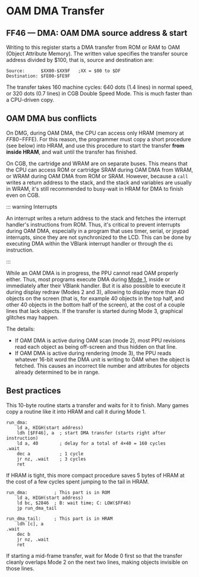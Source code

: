 
# OAM DMA Transfer

## FF46 — DMA: OAM DMA source address & start

Writing to this register starts a DMA transfer from ROM or RAM to OAM
(Object Attribute Memory).  The written value specifies the
transfer source address divided by $100, that is, source and destination are:

```
Source:      $XX00-$XX9F   ;XX = $00 to $DF
Destination: $FE00-$FE9F
```

The transfer takes 160 machine cycles: 640 dots (1.4 lines) in normal speed,
or 320 dots (0.7 lines) in CGB Double Speed Mode.
This is much faster than a CPU-driven copy.

## OAM DMA bus conflicts

On DMG, during OAM DMA, the CPU can access only HRAM (memory at $FF80-$FFFE).
For this reason, the programmer must copy a short procedure (see below) into HRAM, and use
this procedure to start the transfer **from inside HRAM**, and wait until
the transfer has finished.

On CGB, the cartridge and WRAM are on separate buses.
This means that the CPU can access ROM or cartridge SRAM during OAM DMA from WRAM, or WRAM during OAM DMA from ROM or SRAM.
However, because a `call` writes a return address to the stack, and the stack and variables are usually in WRAM,
it's still recommended to busy-wait in HRAM for DMA to finish even on CGB.

::: warning Interrupts

An interrupt writes a return address to the stack and fetches the interrupt handler's instructions from ROM.
Thus, it's critical to prevent interrupts during OAM DMA, especially in a program that uses timer, serial, or joypad interrupts, since they are not synchronized to the LCD.
This can be done by executing DMA within the VBlank interrupt handler or through the `di` instruction.

:::

While an OAM DMA is in progress, the PPU cannot read OAM properly either.
Thus, most programs execute DMA during [Mode 1](<#STAT modes>), inside or immediately after their VBlank handler.
But it is also possible to execute it during display redraw (Modes 2 and 3),
allowing to display more than 40 objects on the screen (that is, for
example 40 objects in the top half, and other 40 objects in the bottom half of
the screen), at the cost of a couple lines that lack objects.
If the transfer is started during Mode 3, graphical glitches may happen.

The details:

* If OAM DMA is active during OAM scan (mode 2), most PPU revisions read each object
  as being off-screen and thus hidden on that line.
* If OAM DMA is active during rendering (mode 3), the PPU reads whatever 16-bit word
  the DMA unit is writing to OAM when the object is fetched.
  This causes an incorrect tile number and attributes for objects already determined to be in range.

<!-- TODO: find Hacktix test ROM -->
<!-- TODO: keep working on "Red from OAM", a reproducer that races the beam to overwrite tile number and attributes of objects previously seen in Mode 2 -->

## Best practices

This 10-byte routine starts a transfer and waits for it to finish.
Many games copy a routine like it into HRAM and call it during Mode 1.

```rgbasm
run_dma:
    ld a, HIGH(start address)
    ldh [$FF46], a  ; start DMA transfer (starts right after instruction)
    ld a, 40        ; delay for a total of 4×40 = 160 cycles
.wait
    dec a           ; 1 cycle
    jr nz, .wait    ; 3 cycles
    ret
```

If HRAM is tight, this more compact procedure saves 5 bytes of HRAM
at the cost of a few cycles spent jumping to the tail in HRAM.

```rgbasm
run_dma:          ; This part is in ROM
    ld a, HIGH(start address)
    ld bc, $2846  ; B: wait time; C: LOW($FF46)
    jp run_dma_tail

run_dma_tail:     ; This part is in HRAM
    ldh [c], a
.wait
    dec b
    jr nz, .wait
    ret
```

If starting a mid-frame transfer, wait for Mode 0 first
so that the transfer cleanly overlaps Mode 2 on the next two lines,
making objects invisible on those lines.

